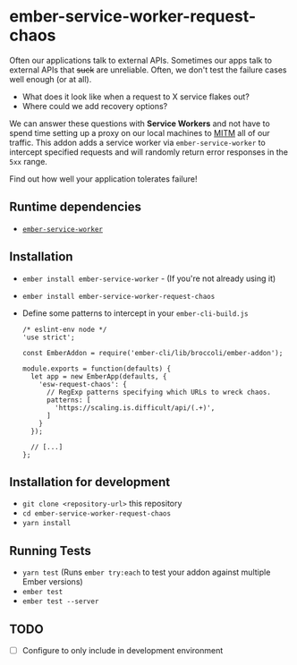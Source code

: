 # ember-service-worker-request-chaos

Often our applications talk to external APIs. Sometimes our apps talk to
external APIs that ~~suck~~ are unreliable. Often, we don't test the failure
cases well enough (or at all).

* What does it look like when a request to X service flakes out?
* Where could we add recovery options?

We can answer these questions with **Service Workers** and not have to spend time
setting up a proxy on our local machines to [MITM]() all of our traffic. This addon
adds a service worker via `ember-service-worker` to intercept specified requests
and will randomly return error responses in the `5xx` range.

Find out how well your application tolerates failure!

## Runtime dependencies

* [`ember-service-worker`](https://github.com/DockYard/ember-service-worker)

## Installation

* `ember install ember-service-worker` - (If you're not already using it)
* `ember install ember-service-worker-request-chaos`
* Define some patterns to intercept in your `ember-cli-build.js`

  ```
  /* eslint-env node */
  'use strict';

  const EmberAddon = require('ember-cli/lib/broccoli/ember-addon');

  module.exports = function(defaults) {
    let app = new EmberApp(defaults, {
      'esw-request-chaos': {
        // RegExp patterns specifying which URLs to wreck chaos.
        patterns: [
          'https://scaling.is.difficult/api/(.+)',
        ]
      }
    });

    // [...]
  };

  ```

## Installation for development

* `git clone <repository-url>` this repository
* `cd ember-service-worker-request-chaos`
* `yarn install`

## Running Tests

* `yarn test` (Runs `ember try:each` to test your addon against multiple Ember versions)
* `ember test`
* `ember test --server`

## TODO

* [ ] Configure to only include in development environment
